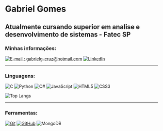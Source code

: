 # Gabriel Gomes

<h2>Atualmente cursando superior em analise e desenvolvimento de sistemas - Fatec SP</h2>

### Minhas informações:
[![E-mail : gabrielg-cruz@hotmail.com](https://img.shields.io/badge/-Email-000?style=for-the-badge&logo=microsoft-outlook&logoColor=E94D5F)](mailto:gabrielg-cruz@hotmail.com)
[![LinkedIn](https://img.shields.io/badge/-LinkedIn-000?style=for-the-badge&logo=linkedin&logoColor=30A3DC)](https://www.linkedin.com/in/gabriel-gomes-da-cruz-a967a22b0/)
<hr>

### Linguagens:
![C](https://img.shields.io/badge/-00599C?style=for-the-badge&logo=C&logoColor=white)
![Python](https://img.shields.io/badge/python-00599C?style=for-the-badge&logo=python&logoColor=ffdd54)
![C#](https://img.shields.io/badge/C%23-00599C?style=for-the-badge&logo=c-sharp&logoColor=white)
![JavaScript](https://img.shields.io/badge/JavaScript-00599C?style=for-the-badge&logo=javascript&logoColor=yellow)
![HTML5](https://img.shields.io/badge/HTML5-E34F26?style=for-the-badge&logo=html5&logoColor=white)
![CSS3](https://img.shields.io/badge/CSS3-E34F26?style=for-the-badge&logo=css3&logoColor=white)


![Top Langs](https://github-readme-stats-git-masterrstaa-rickstaa.vercel.app/api/top-langs/?username=gabrielg-cruz&layout=compact&bg_color=000&border_color=30A3DC&title_color=E94D5F&text_color=FFF)
<hr>

### Ferramentas:

[![Git](https://img.shields.io/badge/Git-000?style=for-the-badge&logo=git&logoColor=E94D5F)]()
[![GitHub](https://img.shields.io/badge/GitHub-000?style=for-the-badge&logo=github&logoColor=30A3DC)]()
![MongoDB](https://img.shields.io/badge/MongoDB-%234ea94b.svg?style=for-the-badge&logo=mongodb&logoColor=white)
